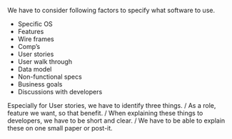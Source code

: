 We have to consider following factors to specify what software to use.
+ Specific OS
+ Features
+ Wire frames
+ Comp’s
+ User stories
+ User walk through
+ Data model
+ Non-functional specs
+ Business goals
+ Discussions with developers

Especially for User stories, we have to identify three things.
/ As a role, feature we want, so that benefit.
/ When explaining these things to developers, we have to be short and clear.
/ We have to be able to explain these on one small paper or post-it.
